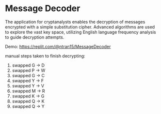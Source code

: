 # Message Decoder

The application for cryptanalysts enables the decryption of messages encrypted with a simple substitution cipher. Advanced algorithms are used to explore the vast key space, utilizing English language frequency analysis to guide decryption attempts.

Demo: https://replit.com/@ntran15/MessageDecoder

manual steps taken to finish decrypting:
1. swapped G -> D
2. swapped P -> W
3. swapped G -> C
4. swapped Y -> F
5. swapped Y -> V
6. swapped M -> R
7. swapped K -> G
8. swapped Q -> K
9. swapped Q -> Y